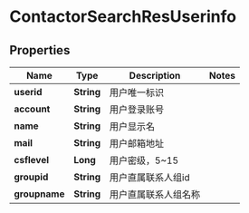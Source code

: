 # ContactorSearchResUserinfo

## Properties
Name | Type | Description | Notes
------------ | ------------- | ------------- | -------------
**userid** | **String** | 用户唯一标识 | 
**account** | **String** | 用户登录账号 | 
**name** | **String** | 用户显示名 | 
**mail** | **String** | 用户邮箱地址 | 
**csflevel** | **Long** | 用户密级，5~15 | 
**groupid** | **String** | 用户直属联系人组id | 
**groupname** | **String** | 用户直属联系人组名称 | 
